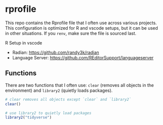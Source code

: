 # rprofile

This repo contains the Rprofile file that I often use across various projects. This configuration is optimized for R and vscode setups, but it can be used in other situations. If you `renv`, make sure the file is sourced last.

R Setup in vscode

- Radian: https://github.com/randy3k/radian
- Language Server: https://github.com/REditorSupport/languageserver

## Functions

There are two functions that I often use: `clear` (removes all objects in the environment) and `library2` (quietly loads packages).

```r
# clear removes all objects except `clear` and `library2`
clear()

# use library2 to quietly load packages
library2("tidyverse")
```
